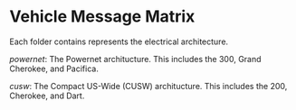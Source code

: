 # Vehicle Message Matrix

Each folder contains represents the electrical architecture.

*powernet*: The Powernet architucture.  This includes the 300, Grand Cherokee, and Pacifica.

*cusw*: The Compact US-Wide (CUSW) architucture.  This includes the 200, Cherokee, and Dart.